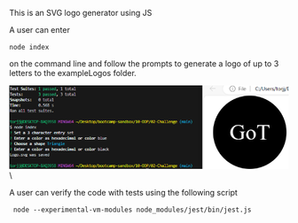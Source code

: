 This is an SVG logo generator using JS

A user can enter 
```
node index
```
on the command line and follow the prompts to generate a logo of up to 3 letters to the exampleLogos folder. 

![Example of Generator](Images/Example.png)\

A user can verify the code with tests using the following script
```
 node --experimental-vm-modules node_modules/jest/bin/jest.js
 ```